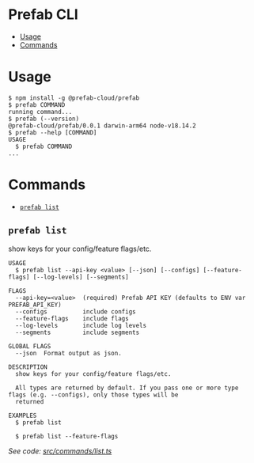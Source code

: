 Prefab CLI
=================

<!-- toc -->
* [Usage](#usage)
* [Commands](#commands)
<!-- tocstop -->

# Usage

<!-- usage -->
```sh-session
$ npm install -g @prefab-cloud/prefab
$ prefab COMMAND
running command...
$ prefab (--version)
@prefab-cloud/prefab/0.0.1 darwin-arm64 node-v18.14.2
$ prefab --help [COMMAND]
USAGE
  $ prefab COMMAND
...
```
<!-- usagestop -->

# Commands

<!-- commands -->
* [`prefab list`](#prefab-list)

## `prefab list`

show keys for your config/feature flags/etc.

```
USAGE
  $ prefab list --api-key <value> [--json] [--configs] [--feature-flags] [--log-levels] [--segments]

FLAGS
  --api-key=<value>  (required) Prefab API KEY (defaults to ENV var PREFAB_API_KEY)
  --configs          include configs
  --feature-flags    include flags
  --log-levels       include log levels
  --segments         include segments

GLOBAL FLAGS
  --json  Format output as json.

DESCRIPTION
  show keys for your config/feature flags/etc.

  All types are returned by default. If you pass one or more type flags (e.g. --configs), only those types will be
  returned

EXAMPLES
  $ prefab list

  $ prefab list --feature-flags
```

_See code: [src/commands/list.ts](https://github.com/prefab-cloud/prefab-cli/blob/v0.0.1/src/commands/list.ts)_
<!-- commandsstop -->
